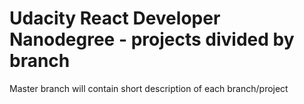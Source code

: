 # Udacity React Developer Nanodegree - projects divided by branch

Master branch will contain short description of each branch/project